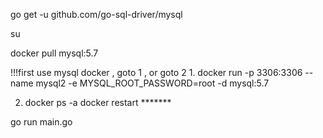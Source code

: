 go get -u github.com/go-sql-driver/mysql

su

 docker pull mysql:5.7

!!!first use mysql docker , goto 1 , or goto 2
1.
    docker run -p 3306:3306 --name mysql2 -e MYSQL_ROOT_PASSWORD=root -d mysql:5.7

2. 
    docker ps -a
    docker restart ******* 

go run main.go
